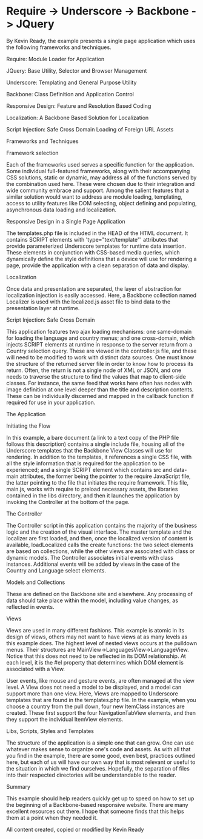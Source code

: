 Require -> Underscore -> Backbone -> JQuery
=========================

By Kevin Ready, the example presents a single page application which uses the following frameworks and techniques.

  Require: Module Loader for Application

  JQuery: Base Utility, Selector and Browser Management

  Underscore: Templating and General Purpose Utility

  Backbone: Class Definition and Application Control

  Responsive Design: Feature and Resolution Based Coding

  Localization: A Backbone Based Solution for Localization

  Script Injection: Safe Cross Domain Loading of Foreign URL Assets

Frameworks and Techniques

Framework selection

Each of the frameworks used serves a specific function for the application. Some individual full-featured frameworks, along with their accompanying CSS solutions, static or dynamic, may address all of the functions served by the combination used here. These were chosen due to their integration and wide community embrace and support. Among the salient features that a similar solution would want to address are module loading, templating, access to utility features like DOM selecting, object defining and populating, asynchronous data loading and localization.

Responsive Design in a Single Page Application

The templates.php file is included in the HEAD of the HTML document. It contains SCRIPT elements with 'type="text/template"' attributes that provide parameterized Underscore templates for runtime data insertion. These elements in conjunction with CSS-based media queries, which dynamically define the style definitions that a device will use for rendering a page, provide the application with a clean separation of data and display.

Localization

Once data and presentation are separated, the layer of abstraction for localization injection is easily accessed. Here, a Backbone collection named Localizer is used with the localized.js asset file to bind data to the presentation layer at runtime.

Script Injection: Safe Cross Domain

This application features two ajax loading mechanisms: one same-domain for loading the language and country menus; and one cross-domain, which injects SCRIPT elements at runtime in response to the server return from a Country selection query. These are viewed in the controller.js file, and these will need to be modified to work with distinct data sources. One must know the structure of the returned server file in order to know how to process its return. Often, the return is not a single node of XML or JSON, and one needs to traverse the structure to find the values that map to client-side classes. For instance, the same feed that works here often has nodes with image definition at one level deeper than the title and description contents. These can be individually discerned and mapped in the callback function if required for use in your application.

The Application

Initiating the Flow

In this example, a bare document (a link to a text copy of the PHP file follows this description) contains a single include file, housing all of the Underscore templates that the Backbone View Classes will use for rendering. In addition to the templates, it references a single CSS file, with all the style information that is required for the application to be experienced; and a single SCRIPT element which contains src and data-main attributes, the former being the pointer to the require JavaScript file, the latter pointing to the file that initiates the require framework. This file, main.js, works with require to preload necessary assets, the libraries contained in the libs directory, and then it launches the application by invoking the Controller at the bottom of the page.

The Controller

The Controller script in this application contains the majority of the business logic and the creation of the visual interface. The master template and the localizer are first loaded, and then, once the localized version of content is available, loadLocalized calls the create functions: the two select elements are based on collections, while the other views are associated with class or dynamic models. The Controller associates initial events with class instances. Additional events will be added by views in the case of the Country and Language select elements.

Models and Collections

These are defined on the Backbone site and elsewhere. Any processing of data should take place within the model, including value changes, as reflected in events.

Views

Views are used in many different fashions. This example is atomic in its design of views, others may not want to have views at as many levels as this example does. The highest level of nested views occurs at the pulldown menus. Their structures are MainView->LanguagesView->LanguageView. Notice that this does not need to be reflected in its DOM relationship. At each level, it is the #el property that determines which DOM element is associated with a View.

User events, like mouse and gesture events, are often managed at the view level. A View does not need a model to be displayed, and a model can support more than one view. Here, Views are mapped to Underscore templates that are found in the templates.php file. In the example, when you choose a country from the pull down, four new ItemClass instances are created. These first support the four NavigationTabView elements, and then they support the individual ItemView elements.

Libs, Scripts, Styles and Templates

The structure of the application is a simple one that can grow. One can use whatever makes sense to organize one's code and assets. As with all that you find in the example, there are some good, even best, practices outlined here, but each of us will have our own way that is most relevant or useful to the situation in which we find ourselves. Hopefully, the separation of files into their respected directories will be understandable to the reader.

Summary

This example should help readers quickly get up to speed on how to set up the beginning of a Backbone-based responsive website. There are many excellent resources out there. I hope that someone finds that this helps them at a point when they needed it.


All content created, copied or modified by Kevin Ready
